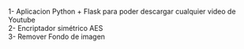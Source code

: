1- Aplicacion Python + Flask para poder descargar cualquier video de Youtube      
2- Encriptador simétrico AES            
3- Remover Fondo de imagen
